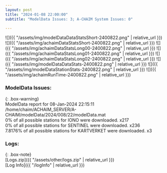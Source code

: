 ```yaml
---
layout: post
title: "2024-01-08 22:00:00"
subtitle: "ModelData Issues: 3; A-CHAIM System Issues: 0"

---
```


![]({{ "/assets/img/modelDataDataStatsShort-2400822.png" | relative_url }})
![]({{ "/assets/img/achaimDataStatsShort-2400822.png" | relative_url }})
![]({{ "/assets/img/achaimDataStatsLong00-2400822.png" | relative_url }})
![]({{ "/assets/img/achaimDataStatsLong01-2400822.png" | relative_url }})
![]({{ "/assets/img/achaimDataStatsLong02-2400822.png" | relative_url }})
![]({{ "/assets/img/modelDataDataStats-2400822.png" | relative_url }})
![]({{ "/assets/img/modelDataStationStats-2400822.png" | relative_url }})
![]({{ "/assets/img/achaimRunTime-2400822.png" | relative_url }})


### ModelData Issues:  
  
{: .box-warning}  
 ModelData report for 08-Jan-2024 22:15:11   
 /home/chaim/ACHAIM_SERVER/A-CHAIM/modelData/2024/008/22/modelData.mat   
 0% of all possible stations for IONO were downloaded. x217   
 0% of all possible stations for SENTINEL were downloaded. x236   
 7.8176% of all possible stations for KARTVERKET were downloaded. x3   
  


### Logs:  
  
{: .box-note}  
[Logs.zip]({{ "/assets/other/logs.zip" | relative_url }})  
[Log Info]({{ "/logInfo" | relative_url }})  
